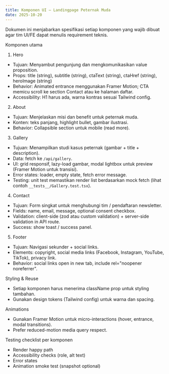 ```yaml
---
title: Komponen UI — Landingpage Peternak Muda
date: 2025-10-20
---
```


Dokumen ini menjabarkan spesifikasi setiap komponen yang wajib dibuat agar tim UI/FE dapat menulis requirement teknis.

Komponen utama

1) Hero
- Tujuan: Menyambut pengunjung dan mengkomunikasikan value proposition.
- Props: title (string), subtitle (string), ctaText (string), ctaHref (string), heroImage (string)
- Behavior: Animated entrance menggunakan Framer Motion; CTA memicu scroll ke section Contact atau ke halaman daftar.
- Accessibility: H1 harus ada, warna kontras sesuai Tailwind config.

2) About
- Tujuan: Menjelaskan misi dan benefit untuk peternak muda.
- Konten: teks panjang, highlight bullet, gambar ilustrasi.
- Behavior: Collapsible section untuk mobile (read more).

3) Gallery
- Tujuan: Menampilkan studi kasus peternak (gambar + title + description).
- Data: fetch ke `/api/gallery`.
- UI: grid responsif, lazy-load gambar, modal lightbox untuk preview (Framer Motion untuk transisi).
- Error states: loader, empty state, fetch error message.
- Testing: unit test memastikan render list berdasarkan mock fetch (lihat contoh `__tests__/Gallery.test.tsx`).

4) Contact
- Tujuan: Form singkat untuk menghubungi tim / pendaftaran newsletter.
- Fields: name, email, message, optional consent checkbox.
- Validation: client-side (zod atau custom validation) + server-side validation in API route.
- Success: show toast / success panel.

5) Footer
- Tujuan: Navigasi sekunder + social links.
- Elements: copyright, social media links (Facebook, Instagram, YouTube, TikTok), privacy link.
- Behavior: social links open in new tab, include rel="noopener noreferrer".

Styling & Reuse
- Setiap komponen harus menerima className prop untuk styling tambahan.
- Gunakan design tokens (Tailwind config) untuk warna dan spacing.

Animations
- Gunakan Framer Motion untuk micro-interactions (hover, entrance, modal transitions).
- Prefer reduced-motion media query respect.

Testing checklist per komponen
- Render happy path
- Accessibility checks (role, alt text)
- Error states
- Animation smoke test (snapshot optional)
